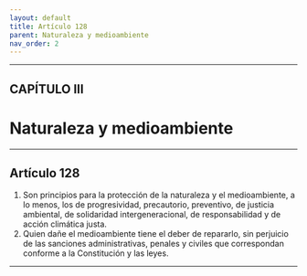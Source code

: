 ```yaml
---
layout: default
title: Artículo 128
parent: Naturaleza y medioambiente
nav_order: 2
---
```


---

## CAPÍTULO III
# Naturaleza y medioambiente

---

## Artículo 128

1. Son principios para la protección de la naturaleza y el medioambiente, a lo menos, los de progresividad, precautorio, preventivo, de justicia ambiental, de solidaridad intergeneracional, de responsabilidad y de acción climática justa.
2. Quien dañe el medioambiente tiene el deber de repararlo, sin perjuicio de las sanciones administrativas, penales y civiles que correspondan conforme a la Constitución y las leyes.

---